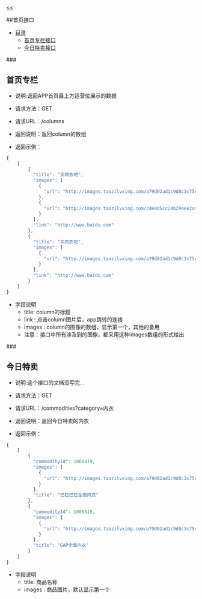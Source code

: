 ﻿[<<](../README.md)

##首页接口

* <span id="catalog">[目录](#1) </span>
    * [首页专栏接口](#1) 
    * [今日特卖接口](#2)
	

###<h2 id="1">首页专栏</h2>

* 说明:返回APP首页最上方运营位展示的数据

* 请求方法：GET

* 请求URL：/columns

* 返回说明：返回column的数组

* 返回示例：

```javascript
{
    [
        {
          "title": "买棉衣吧",
          "images": [
            {
              "url": "http://images.taozilvxing.com/a79d02ad1c9d8c3c75eadc92bb2acfd1"
            },
            {
              "url": "http://images.taozilvxing.com/cde4d5cc24b29aee2a93db5ebc28fbe1"
            }
          ],
          "link": "http://www.baidu.com"
        },
        {
          "title": "买内衣吧",
          "images": [
            {
              "url": "http://images.taozilvxing.com/a79d02ad1c9d8c3c75eadc92bb2acfd1"
            }
          ],
          "link": "http://www.baidu.com"
        }
    ]
}
```

* 字段说明
    * title: column的标题
    * link : 点击column图片后，app跳转的连接
    * images : column的图像的数组，显示第一个，其他的备用
    * 注意：接口中所有涉及到的图像，都采用这种images数组的形式给出


###<h2 id="1">今日特卖</h2>

* 说明:这个接口的文档没写完...

* 请求方法：GET

* 请求URL：/commodities?category=内衣

* 返回说明：返回今日特卖的内衣

* 返回示例：

```javascript
{
    [
        {
          "commodityId": 1000819,
          "images": [
            {
              "url": "http://images.taozilvxing.com/a79d02ad1c9d8c3c75eadc92bb2acfd1"
            }
          ],
          "title": "巴拉巴拉全面内衣"
        },
        {
          "commodityId": 1000819,
          "images": [
            {
              "url": "http://images.taozilvxing.com/a79d02ad1c9d8c3c75eadc92bb2acfd1"
            }
          ],
          "title": "GAP全面内衣"
        }
    ]
}
```

* 字段说明
    * title: 商品名称
    * images : 商品图片，默认显示第一个